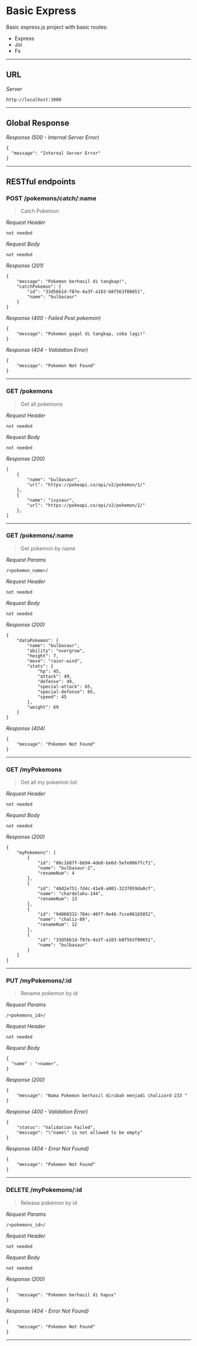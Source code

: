 # Basic Express

Basic express.js project with basic routes:
* Express
* Joi
* Fs

---

## URL

_Server_
```
http://localhost:3000
```
---


## Global Response

_Response (500 - Internal Server Error)_
```
{
  "message": "Internal Server Error"
}
```
---


## RESTful endpoints

### POST /pokemons/catch/:name

> Catch Pokemon

_Request Header_
```
not needed
```

_Request Body_
```
not needed
```

_Response (201)_
```
{
    "message": "Pokemon berhasil di tangkap!",
    "catchPokemon": {
        "id": "33d56b1d-f87e-4a3f-a103-b8f563f00651",
        "name": "bulbasaur"
    }
}

```

_Response (400 - Failed Post pokemon)_
```
{
    "message": "Pokemon gagal di tangkap, coba lagi!"
}
```

_Response (404 - Validation Error)_
```
{
    "message": "Pokemon Not Found"
}
```

---

### GET /pokemons

> Get all pokemons

_Request Header_
```
not needed
```

_Request Body_
```
not needed
```

_Response (200)_
```
[
    {
        "name": "bulbasaur",
        "url": "https://pokeapi.co/api/v2/pokemon/1/"
    },
    {
        "name": "ivysaur",
        "url": "https://pokeapi.co/api/v2/pokemon/2/"
    },
]
```

---

### GET /pokemons/:name

 > Get pokemon by name

_Request Params_

```
/<pokemon_name>/

```

_Request Header_

```
not needed
```

_Request Body_
```
not needed
```

_Response (200)_
```
{
    "dataPokemon": {
        "name": "bulbasaur",
        "ability": "overgrow",
        "height": 7,
        "move": "razor-wind",
        "stats": {
            "hp": 45,
            "attack": 49,
            "defense": 49,
            "special-attack": 65,
            "special-defense": 65,
            "speed": 45
        },
        "weight": 69
    }
}
```

_Response (404)_
```
{
    "message": "Pokemon Not Found"
}
```

---
### GET /myPokemons

> Get all my pokemon list

_Request Header_
```
not needed
```

_Request Body_
```
not needed
```

_Response (200)_
```
{
    "myPokemons": [
        {
            "id": "86c1b87f-bb94-4de8-be6d-5efe0867fcf1",
            "name": "bulbasaur-2",
            "renameNum": 4
        },
        {
            "id": "48d2e751-7d4c-41e9-a001-3237059da0cf",
            "name": "chardelahu-144",
            "renameNum": 13
        },
        {
            "id": "94060332-784c-40f7-9e46-7cce061b5852",
            "name": "chaliz-89",
            "renameNum": 12
        },
        {
            "id": "33d56b1d-f87e-4a3f-a103-b8f563f00651",
            "name": "bulbasaur"
        }
    ]
}
```

---
### PUT /myPokemons/:id

> Rename pokemon by id

_Request Params_
```
/<pokemons_id>/
```

_Request Header_
```
not needed
```

_Request Body_
```
{
  "name" : "<name>",
}
```

_Response (200)_
```
{
    "message": "Nama Pokemon berhasil dirubah menjadi chalizard-233 "
}
```

_Response (400 - Validation Error)_
```
{
    "status": "Validation Failed",
    "message": "\"name\" is not allowed to be empty"
}
```

_Response (404 - Error Not Found)_
```
{
    "message": "Pokemon Not Found"
}
```

---

### DELETE /myPokemons/:id

> Release pokemon by id

_Request Params_
```
/<pokemons_id>/
```

_Request Header_
```
not needed
```

_Request Body_
```
not needed
```

_Response (200)_
```
{
    "message": "Pokemon berhasil di hapus"
}
```


_Response (404 - Error Not Found)_
```
{
    "message": "Pokemon Not Found"
}
```

---
